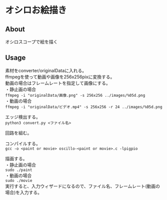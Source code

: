 # オシロお絵描き

## About  
オシロスコープで絵を描く

## Usage  
素材をconverter/originalDataに入れる。  
ffmpegを使って動画や画像を256x256pixに変換する。  
動画の場合はフレームレートを指定して画像にする。  
・静止画の場合  
`ffmpeg -i "originalData/画像.png" -s 256x256 ../images/%05d.png`  
・動画の場合  
`ffmpeg -i "originalData/ビデオ.mp4" -s 256x256 -r 24 ../images/%05d.png`  

エッジ検出する。  
`python3 convert.py <ファイル名>`  

回路を組む。  

コンパイルする。  
`gcc -o <paint or movie> oscillo-<paint or movie>.c -lpigpio`  

描画する。  
・静止画の場合  
`sudo ./paint`  
・動画の場合  
`sudo ./movie`  
実行すると、入力ウィザードになるので、ファイル名、フレームレート(動画の場合)を入力する。  
